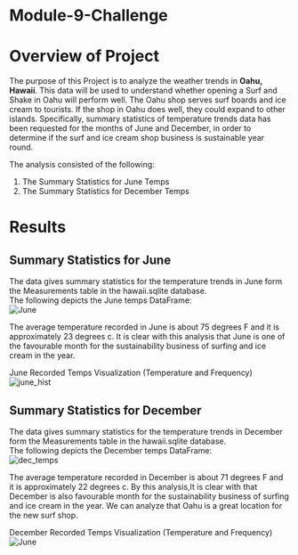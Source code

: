 # Module-9-Challenge
# Overview of Project #
The purpose of this Project is to analyze the weather trends in **Oahu, Hawaii**. This data will be used to understand whether opening a Surf and Shake in Oahu will perform well. The Oahu shop serves surf boards and ice cream to tourists. If the shop in Oahu does well, they could expand to other islands. Specifically, summary statistics of temperature trends data has been requested for the months of June and December, in order to determine if the surf and ice cream shop business is sustainable year round.

The analysis consisted of the following:
1. The Summary Statistics for June Temps
2. The Summary Statistics for December Temps

# Results #
## Summary Statistics for June ##
The data gives summary statistics for the temperature trends in June form the Measurements table in the hawaii.sqlite database.<br>
The following depicts the June temps DataFrame:<br>
![June](/surfs_up/Image/June_temp.png) <br>

The average temperature recorded in June is about 75 degrees F and it is approximately 23 degrees c. It is clear with this analysis that June is one of the favourable month for the sustainability business of surfing and ice cream in the year.<br>

June Recorded Temps Visualization (Temperature and Frequency)<br>
![june_hist](/surfs_up/Image/june_hist.png) <br>

## Summary Statistics for December ##
The data gives summary statistics for the temperature trends in December form the Measurements table in the hawaii.sqlite database.<br>
The following depicts the December temps DataFrame:<br>
![dec_temps](/surfs_up/Image/dec_temps.png) <br>

The average temperature recorded in December is about 71 degrees F and it is approximately 22 degrees c. By this analysis,It is clear with that December is also favourable month for the sustainability business of surfing and ice cream in the year. We can analyze that Oahu is a great location for the new surf shop.<br>

December Recorded Temps Visualization (Temperature and Frequency)<br>
![June](/surfs_up/Image/dec_hist.png) <br>
<br><br>
